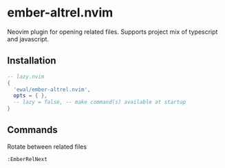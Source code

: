 # ember-altrel.nvim
Neovim plugin for opening related files. Supports project mix of typescript and javascript.

## Installation

```lua
-- lazy.nvim
{
  'ewal/ember-altrel.nvim',
  opts = { },
  -- lazy = false, -- make command(s) available at startup
}
```

## Commands
Rotate between related files
```
:EmberRelNext
```
